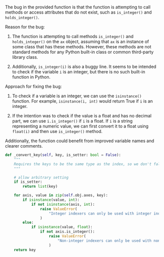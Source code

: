 The bug in the provided function is that the function is attempting to call methods or access attributes that do not exist, such as `is_integer()` and `holds_integer()`.

Reason for the bug:
1. The function is attempting to call methods `is_integer()` and `holds_integer()` on the `ax` object, assuming that `ax` is an instance of some class that has these methods. However, these methods are not standard methods for any Python built-in class or common third-party library class.

2. Additionally, `is_integer(i)` is also a buggy line. It seems to be intended to check if the variable `i` is an integer, but there is no such built-in function in Python.

Approach for fixing the bug:
1. To check if a variable is an integer, we can use the `isinstance()` function. For example, `isinstance(i, int)` would return True if `i` is an integer.

2. If the intention was to check if the value is a float and has no decimal part, we can use `i.is_integer()` if `i` is a float. If `i` is a string representing a numeric value, we can first convert it to a float using `float(i)` and then use `is_integer()` method.

Additionally, the function could benefit from improved variable names and clearer comments.

```python
def _convert_key(self, key, is_setter: bool = False):
    """
    Requires the keys to be the same type as the index, so we don't fallback.
    """

    # allow arbitrary setting
    if is_setter:
        return list(key)

    for axis, value in zip(self.obj.axes, key):
        if isinstance(value, int):
            if not isinstance(axis, int):
                raise ValueError(
                    "Integer indexers can only be used with integer indexes."
                )
        else:
            if isinstance(value, float):
                if not axis.is_integer():
                    raise ValueError(
                        "Non-integer indexers can only be used with non-integer indexes."
                    )
    return key
```